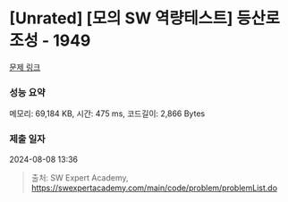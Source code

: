 # [Unrated] [모의 SW 역량테스트] 등산로 조성 - 1949 

[문제 링크](https://swexpertacademy.com/main/code/problem/problemDetail.do?contestProbId=AV5PoOKKAPIDFAUq) 

### 성능 요약

메모리: 69,184 KB, 시간: 475 ms, 코드길이: 2,866 Bytes

### 제출 일자

2024-08-08 13:36



> 출처: SW Expert Academy, https://swexpertacademy.com/main/code/problem/problemList.do